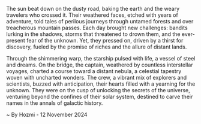 
The sun beat down on the dusty road, baking the earth and the weary travelers who crossed it. Their weathered faces, etched with years of adventure, told tales of perilous journeys through untamed forests and over treacherous mountain passes. Each day brought new challenges: bandits lurking in the shadows, storms that threatened to drown them, and the ever-present fear of the unknown. Yet, they pressed on, driven by a thirst for discovery, fueled by the promise of riches and the allure of distant lands. 

Through the shimmering warp, the starship pulsed with life, a vessel of steel and dreams. On the bridge, the captain, weathered by countless interstellar voyages, charted a course toward a distant nebula, a celestial tapestry woven with uncharted wonders. The crew, a vibrant mix of explorers and scientists, buzzed with anticipation, their hearts filled with a yearning for the unknown. They were on the cusp of unlocking the secrets of the universe, venturing beyond the confines of their solar system, destined to carve their names in the annals of galactic history.

~ By Hozmi - 12 November 2024

